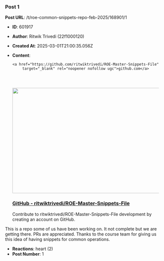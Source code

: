 ### Post 1
**Post URL**: /t/roe-common-snippets-repo-feb-2025/168901/1
- **ID**: 601917
- **Author**: Ritwik Trivedi (22f1000120)
- **Created At**: 2025-03-01T21:00:35.056Z
- **Content**:  
  <aside class="onebox githubrepo" data-onebox-src="https://github.com/ritwiktrivedi/ROE-Master-Snippets-File">
  <header class="source">

      <a href="https://github.com/ritwiktrivedi/ROE-Master-Snippets-File" target="_blank" rel="noopener nofollow ugc">github.com</a>
  </header>

  <article class="onebox-body">
    <div class="github-row" data-github-private-repo="false">
  <img width="690" height="344" src="https://europe1.discourse-cdn.com/flex013/uploads/iitm/optimized/3X/4/7/4780e9efee3fee9a734598aa75a48693828aadb0_2_690x344.png" class="thumbnail" data-dominant-color="F2EFEE">

  <h3><a href="https://github.com/ritwiktrivedi/ROE-Master-Snippets-File" target="_blank" rel="noopener nofollow ugc">GitHub - ritwiktrivedi/ROE-Master-Snippets-File</a></h3>

    <span class="github-repo-description">Contribute to ritwiktrivedi/ROE-Master-Snippets-File development by creating an account on GitHub.</span>
</div>

  </article>

  <div class="onebox-metadata">
    
    
  </div>

  <div style="clear: both"></div>
</aside>

This is a repo some of us have been working on. It not complete but we are getting there. PRs are appreciated.
Thanks to the course team for giving us this idea of having snippets for common operations.
- **Reactions**: heart (2)
- **Post Number**: 1

